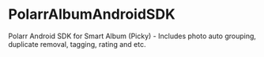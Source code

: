 # PolarrAlbumAndroidSDK
Polarr Android SDK for Smart Album (Picky) - Includes photo auto grouping, duplicate removal, tagging, rating and etc.
